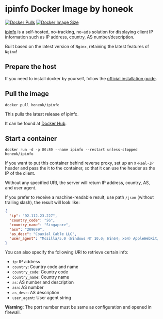 # ipinfo Docker Image by honeok

[![Docker Pulls](https://img.shields.io/docker/pulls/honeok/ipinfo.svg?style=flat-square)](https://hub.docker.com/r/honeok/ipinfo)
[![Docker Image Size](https://img.shields.io/docker/image-size/honeok/ipinfo.svg?style=flat-square)](https://hub.docker.com/r/honeok/ipinfo)

[ipinfo][1] is a self-hosted, no-tracking, no-ads solution for displaying client IP information such as IP address, country, AS number/description.

Built based on the latest version of `Nginx`, retaining the latest features of `Nginx`!

## Prepare the host

If you need to install docker by yourself, follow the [official installation guide][2].

## Pull the image

```shell
docker pull honeok/ipinfo
```

This pulls the latest release of ipinfo.

It can be found at [Docker Hub][3].

## Start a container

```shell
docker run -d -p 80:80 --name ipinfo --restart unless-stopped honeok/ipinfo
```

If you want to put this container behind reverse proxy, set up an `X-Real-IP` header and pass the it to the container, so that it can use the header as the IP of the client.

Without any specified URI, the server will return IP address, country, AS, and user agent.

If you prefer to receive a machine-readable result, use path `/json` (without trailing slash), the result will look like:

```json
{
  "ip": "92.112.23.227",
  "country_code": "SG",
  "country_name": "Singapore",
  "asn": "209699",
  "as_desc": "Coaxial Cable LLC",
  "user_agent": "Mozilla/5.0 (Windows NT 10.0; Win64; x64) AppleWebKit/537.36 (KHTML, like Gecko) Chrome/136.0.0.0 Safari/537.36"
}
```

You can also specify the following URI to retrieve certain info:

- `ip`: IP address
- `country`: Country code and name
- `country_code`: Country code
- `country_name`: Country name
- `as`: AS number and description
- `asn`: AS number
- `as_desc`: AS description
- `user_agent`: User agent string

**Warning**: The port number must be same as configuration and opened in firewall.

[1]: https://github.com/honeok/Tools/tree/master/forge/ipinfo
[2]: https://docs.docker.com/install
[3]: https://hub.docker.com/r/honeok/ipinfo